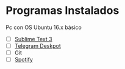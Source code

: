 # Programas Instalados
Pc con OS Ubuntu 16.x básico

- [ ] [Sublime Text 3](https://www.sublimetext.com/)
- [ ] [Telegram Deskpot](https://desktop.telegram.org/)
- [ ] Git
- [ ] [Spotify](https://www.spotify.com/cl/download/linux/)